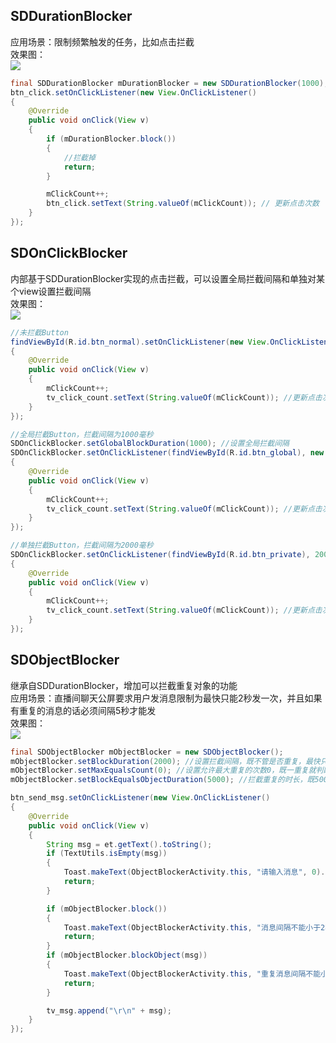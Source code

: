 ## SDDurationBlocker
应用场景：限制频繁触发的任务，比如点击拦截<br>
效果图：<br>
![](http://thumbsnap.com/i/1wilNgy1.gif?0815)<br>
```java
final SDDurationBlocker mDurationBlocker = new SDDurationBlocker(1000); //设置拦截间隔为1000
btn_click.setOnClickListener(new View.OnClickListener()
{
    @Override
    public void onClick(View v)
    {
        if (mDurationBlocker.block())
        {
            //拦截掉
            return;
        }

        mClickCount++;
        btn_click.setText(String.valueOf(mClickCount)); // 更新点击次数
    }
});
```
## SDOnClickBlocker
内部基于SDDurationBlocker实现的点击拦截，可以设置全局拦截间隔和单独对某个view设置拦截间隔<br>
效果图：<br>
![](http://thumbsnap.com/i/iUZuaXlg.gif?0815)<br>
```java
//未拦截Button
findViewById(R.id.btn_normal).setOnClickListener(new View.OnClickListener()
{
    @Override
    public void onClick(View v)
    {
        mClickCount++;
        tv_click_count.setText(String.valueOf(mClickCount)); //更新点击次数
    }
});

//全局拦截Button，拦截间隔为1000毫秒
SDOnClickBlocker.setGlobalBlockDuration(1000); //设置全局拦截间隔
SDOnClickBlocker.setOnClickListener(findViewById(R.id.btn_global), new View.OnClickListener()
{
    @Override
    public void onClick(View v)
    {
        mClickCount++;
        tv_click_count.setText(String.valueOf(mClickCount)); //更新点击次数
    }
});

//单独拦截Button，拦截间隔为2000毫秒
SDOnClickBlocker.setOnClickListener(findViewById(R.id.btn_private), 2000, new View.OnClickListener()
{
    @Override
    public void onClick(View v)
    {
        mClickCount++;
        tv_click_count.setText(String.valueOf(mClickCount)); //更新点击次数
    }
});
```
## SDObjectBlocker
继承自SDDurationBlocker，增加可以拦截重复对象的功能<br>
应用场景：直播间聊天公屏要求用户发消息限制为最快只能2秒发一次，并且如果有重复的消息的话必须间隔5秒才能发<br>
效果图：<br>
![](http://thumbsnap.com/i/KXXZyARA.gif?0815)<br>
```java
final SDObjectBlocker mObjectBlocker = new SDObjectBlocker();
mObjectBlocker.setBlockDuration(2000); //设置拦截间隔，既不管是否重复，最快只能2000毫秒触发一次
mObjectBlocker.setMaxEqualsCount(0); //设置允许最大重复的次数0，既一重复就判断和上一次重复之间的时长
mObjectBlocker.setBlockEqualsObjectDuration(5000); //拦截重复的时长，既5000毫秒内不允许有重复的

btn_send_msg.setOnClickListener(new View.OnClickListener()
{
    @Override
    public void onClick(View v)
    {
        String msg = et.getText().toString();
        if (TextUtils.isEmpty(msg))
        {
            Toast.makeText(ObjectBlockerActivity.this, "请输入消息", 0).show();
            return;
        }

        if (mObjectBlocker.block())
        {
            Toast.makeText(ObjectBlockerActivity.this, "消息间隔不能小于2秒", 0).show();
            return;
        }
        if (mObjectBlocker.blockObject(msg))
        {
            Toast.makeText(ObjectBlockerActivity.this, "重复消息间隔不能小于5秒", 0).show();
            return;
        }

        tv_msg.append("\r\n" + msg);
    }
});
```
